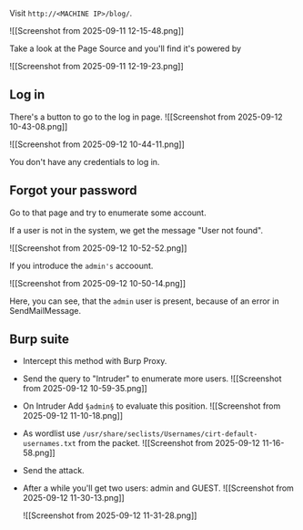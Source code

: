 
Visit `http://<MACHINE IP>/blog/`.


![[Screenshot from 2025-09-11 12-15-48.png]]


Take a look at the Page Source and you'll find it's powered by 

![[Screenshot from 2025-09-11 12-19-23.png]]

## Log in

There's a button to go to the log in page. ![[Screenshot from 2025-09-12 10-43-08.png]]

![[Screenshot from 2025-09-12 10-44-11.png]]

You don't have any credentials to log in.

## Forgot your password

Go to that page and try to  enumerate some account.

If a user is not in the system, we get the message "User not found".

![[Screenshot from 2025-09-12 10-52-52.png]]


If you introduce the `admin's` accoount.

![[Screenshot from 2025-09-12 10-50-14.png]]

Here, you can see, that the `admin` user is present, because of an error in SendMailMessage.

## Burp suite 

- Intercept this method with Burp Proxy.

- Send the query to "Intruder" to enumerate more users.
	 ![[Screenshot from 2025-09-12 10-59-35.png]]

- On Intruder Add `§admin§` to evaluate this position.
	 ![[Screenshot from 2025-09-12 11-10-18.png]]

- As wordlist use `/usr/share/seclists/Usernames/cirt-default-usernames.txt` from the packet.
	![[Screenshot from 2025-09-12 11-16-58.png]]

- Send the attack.
- After a while you'll get two users: admin and GUEST.
	![[Screenshot from 2025-09-12 11-30-13.png]]

	![[Screenshot from 2025-09-12 11-31-28.png]]

